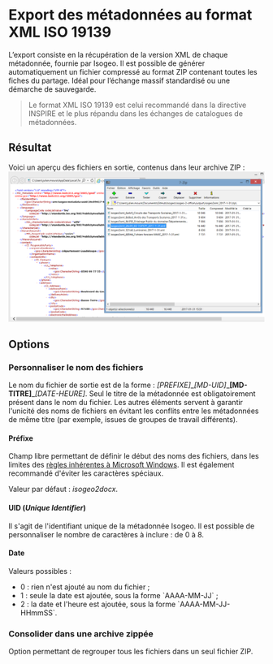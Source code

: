 # Export des métadonnées au format XML ISO 19139

L’export consiste en la récupération de la version XML de chaque métadonnée, fournie par Isogeo. Il est possible de générer automatiquement un fichier compressé au format ZIP contenant toutes les fiches du partage. Idéal pour l’échange massif standardisé ou une démarche de sauvegarde.

> Le format XML ISO 19139 est celui recommandé dans la directive INSPIRE et le plus répandu dans les échanges de catalogues de métadonnées.

## Résultat

Voici un aperçu des fichiers en sortie, contenus dans leur archive ZIP :![](/assets/isogeo2office_xml_result.png)

## Options

### Personnaliser le nom des fichiers

Le nom du fichier de sortie est de la forme : _\[PREFIXE\]_\__\[MD-UID\]_\_**\[MD-TITRE\]**\__\[DATE-HEURE\]_. Seul le titre de la métadonnée est obligatoirement présent dans le nom du fichier. Les autres éléments servent à garantir l'unicité des noms de fichiers en évitant les conflits entre les métadonnées de même titre \(par exemple, issues de groupes de travail différents\).

#### Préfixe

Champ libre permettant de définir le début des noms des fichiers, dans les limites des [règles inhérentes à Microsoft Windows](https://msdn.microsoft.com/fr-fr/library/windows/desktop/aa365247%28v=vs.85%29.aspx). Il est également recommandé d'éviter les caractères spéciaux.

Valeur par défaut : _isogeo2docx_.

#### UID \(_Unique Identifier_\)

Il s'agit de l'identifiant unique de la métadonnée Isogeo. Il est possible de personnaliser le nombre de caractères à inclure : de 0 à 8.

#### Date

Valeurs possibles :

* 0 : rien n'est ajouté au nom du fichier ;
* 1 : seule la date est ajoutée, sous la forme \`AAAA-MM-JJ\` ;
* 2 : la date et l'heure est ajoutée, sous la forme \`AAAA-MM-JJ-HHmmSS\`.

### Consolider dans une archive zippée

Option permettant de regrouper tous les fichiers dans un seul fichier ZIP.

